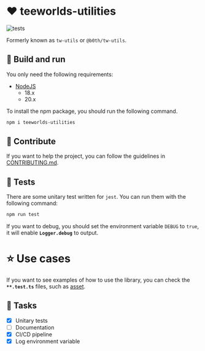 # ❤️ teeworlds-utilities

![tests](https://github.com/teeworlds-utilities/teeworlds-utilities/actions/workflows/tests.yml/badge.svg)

Formerly known as `tw-utils` or `@b0th/tw-utils`.

## 📖 Build and run

You only need the following requirements:

- [NodeJS](https://nodejs.org/en/download)
  - 18.x
  - 20.x

To install the npm package, you should run the following command.

```bash
npm i teeworlds-utilities
```

## 🤝 Contribute

If you want to help the project, you can follow the guidelines in [CONTRIBUTING.md](./CONTRIBUTING.md).

## 🧪 Tests

There are some unitary test written for `jest`. You can run them with the following command:

```bash
npm run test
```

If you want to debug, you should set the environment variable `DEBUG` to `true`, it will enable **`Logger.debug`** to output.

# ⭐ Use cases

If you want to see examples of how to use the library, you can check the **`**.test.ts`** files, such as [asset](./lib/asset/asset.test.ts).

## 🎉 Tasks

- [x] Unitary tests
- [ ] Documentation
- [x] CI/CD pipeline
- [x] Log environment variable

